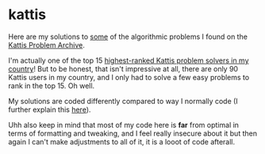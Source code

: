 # kattis

Here are my solutions to <ins>some</ins> of the algorithmic problems I found on the [Kattis Problem Archive](https://open.kattis.com).

I'm actually one of the top 15 [highest-ranked Kattis problem solvers in my country](https://open.kattis.com/countries/GRC)! But to be honest, that isn't impressive at all, there are only 90 Kattis users in my country, and I only had to solve a few easy problems to rank in the top 15. Oh well.

My solutions are coded differently compared to way I normally code (I further explain this [here](https://github.com/numdar335/programming_contests/blob/master/note.md)).

Uhh also keep in mind that most of my code here is **far** from optimal in terms of formatting and tweaking, and I feel really insecure about it but then again I can't make adjustments to all of it, it is a looot of code afterall.
